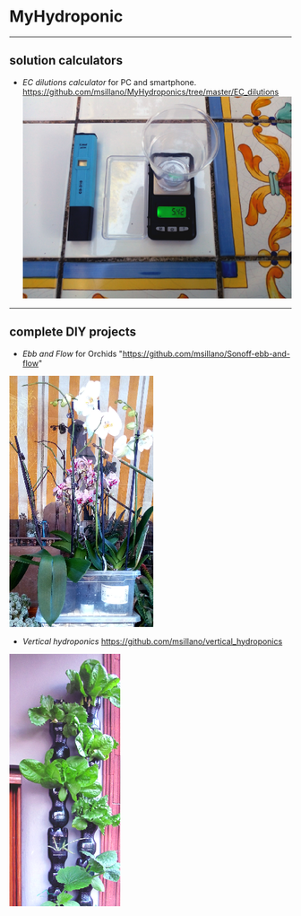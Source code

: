 # MyHydroponic

----------
## solution calculators
 - *EC dilutions calculator* for PC and smartphone. https://github.com/msillano/MyHydroponics/tree/master/EC_dilutions
![EC_dilutions](images/dil-ico.png  "see https://github.com/msillano/MyHydroponics/tree/master/EC_dilutions")


--------
## complete DIY projects
 - *Ebb and Flow* for Orchids "https://github.com/msillano/Sonoff-ebb-and-flow" 
 
![Orchids Ebb and Flow](images/rfico.png  "see https://github.com/msillano/Sonoff-ebb-and-flow") 
 - *Vertical hydroponics* https://github.com/msillano/vertical_hydroponics
 
![Vertical](images/vert-ico2.png "see https://github.com/msillano/vertical_hydroponics") 
